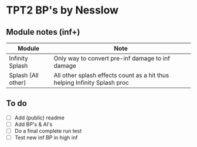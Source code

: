 # TPT2 BP's by Nesslow

## Module notes (inf+)
| Module | Note |
| --- | --- |
| Infinity Splash | Only way to convert pre-inf damage to inf damage |
| Splash (All other) | All other splash effects count as a hit thus helping Infinity Splash proc |

## To do
- [ ] Add (public) readme
- [ ] Add BP's & AI's
- [ ] Do a final complete run test
- [ ] Test new inf BP in high inf
